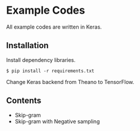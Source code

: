 # Example Codes
All example codes are written in Keras.

## Installation
Install dependency libraries.

```
$ pip install -r requirements.txt
```

Change Keras backend from Theano to TensorFlow.

## Contents

* Skip-gram
* Skip-gram with Negative sampling